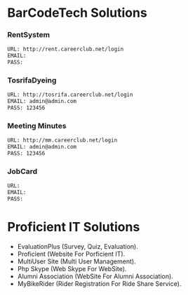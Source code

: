 # BarCodeTech Solutions

### RentSystem

```bash
URL: http://rent.careerclub.net/login
EMAIL: 
PASS: 
```
### TosrifaDyeing

```bash
URL: http://tosrifa.careerclub.net/login
EMAIL: admin@admin.com
PASS: 123456
```
### Meeting Minutes

```bash
URL: http://mm.careerclub.net/login
EMAIL: admin@admin.com
PASS: 123456
```
### JobCard

```bash
URL: 
EMAIL: 
PASS: 
```

# Proficient IT Solutions

* EvaluationPlus (Survey, Quiz, Evaluation).
* Proficient (Website For Porficient IT).
* MultiUser Site (Multi User Management).
* Php Skype (Web Skype For WebSite).
* Alumni Association (WebSite For Alumni Association).
* MyBikeRider (Rider Registration For Ride Share Service).
